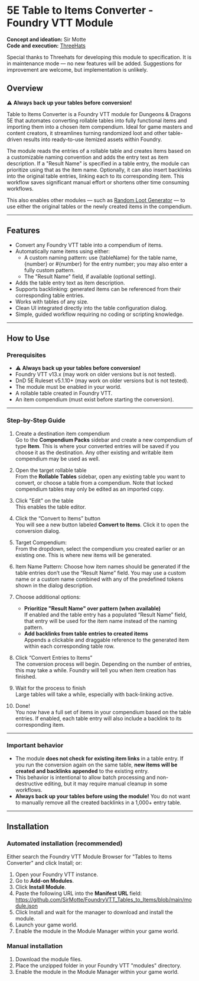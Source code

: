 # 5E Table to Items Converter - Foundry VTT Module

**Concept and ideation:** Sir Motte  
**Code and execution:** [ThreeHats](https://github.com/ThreeHats)

Special thanks to Threehats for developing this module to specification. It is in maintenance mode — no new features will be added. Suggestions for improvement are welcome, but implementation is unlikely.

## Overview

⚠️ **Always back up your tables before conversion!**

Table to Items Converter is a Foundry VTT module for Dungeons & Dragons 5E that automates converting rollable tables into fully functional items and importing them into a chosen item compendium. Ideal for game masters and content creators, it streamlines turning randomized loot and other table-driven results into ready-to-use itemized assets within Foundry.

The module reads the entries of a rollable table and creates items based on a customizable naming convention and adds the entry text as item description. If a "Result Name" is specified in a table entry, the module can prioritize using that as the item name. Optionally, it can also insert backlinks into the original table entries, linking each to its corresponding item. This workflow saves significant manual effort or shortens other time consuming workflows.

This also enables other modules — such as [Random Loot Generator](https://github.com/mfozz/random-loot-generator) — to use either the original tables or the newly created items in the compendium.

---

## Features

- Convert any Foundry VTT table into a compendium of items.
- Automatically name items using either:
  - A custom naming pattern: use {tableName} for the table name, {number} or #{number} for the entry number; you may also enter a fully custom pattern.
  - The "Result Name" field, if available (optional setting).
- Adds the table entry text as item description.
- Supports backlinking: generated items can be referenced from their corresponding table entries.  
- Works with tables of any size.  
- Clean UI integrated directly into the table configuration dialog.  
- Simple, guided workflow requiring no coding or scripting knowledge.

---

## How to Use

### Prerequisites

- ⚠️ **Always back up your tables before conversion!**  
- Foundry VTT v13.x (may work on older versions but is not tested).  
- DnD 5E Ruleset v5.1.10+ (may work on older versions but is not tested).  
- The module must be enabled in your world.  
- A rollable table created in Foundry VTT.  
- An item compendium (must exist before starting the conversion).

---

### Step-by-Step Guide

1. Create a destination item compendium  
   Go to the **Compendium Packs** sidebar and create a new compendium of type **Item**. This is where your converted entries will be saved if you choose it as the destination. Any other existing and writable item compendium may be used as well.

2. Open the target rollable table  
   From the **Rollable Tables** sidebar, open any existing table you want to convert, or choose a table from a compendium. Note that locked compendium tables may only be edited as an imported copy.

3. Click "Edit" on the table  
   This enables the table editor.

4. Click the “Convert to Items” button  
   You will see a new button labeled **Convert to Items**. Click it to open the conversion dialog.

5. Target Compendium:  
   From the dropdown, select the compendium you created earlier or an existing one. This is where new items will be generated.

6. Item Name Pattern: 
   Choose how item names should be generated if the table entries don’t use the “Result Name” field. You may use a custom name or a custom name combined with any of the predefined tokens shown in the dialog description.

7. Choose additional options:
   - **Prioritize "Result Name" over pattern (when available)**  
     If enabled and the table entry has a populated “Result Name” field, that entry will be used for the item name instead of the naming pattern.
   - **Add backlinks from table entries to created items**  
     Appends a clickable and draggable reference to the generated item within each corresponding table row.
     
8. Click “Convert Entries to Items”  
   The conversion process will begin. Depending on the number of entries, this may take a while. Foundry will tell you when item creation has finished.

9. Wait for the process to finish  
   Large tables will take a while, especially with back-linking active.

10. Done!  
    You now have a full set of items in your compendium based on the table entries. If enabled, each table entry will also include a backlink to its corresponding item.
    
---

### Important behavior

- The module **does not check for existing item links** in a table entry. If you run the conversion again on the same table, **new items will be created and backlinks appended** to the existing entry.
- This behavior is intentional to allow batch processing and non-destructive editing, but it may require manual cleanup in some workflows.  
- **Always back up your tables before using the module!** You do not want to manually remove all the created backlinks in a 1,000+ entry table.

---

## Installation

### Automated installation (recommended)
Either search the Foundry VTT Module Browser for "Tables to Items Converter" and click Install; or:

1. Open your Foundry VTT instance.  
2. Go to **Add-on Modules**.  
3. Click **Install Module**.  
4. Paste the following URL into the **Manifest URL** field:  
   https://github.com/SirMotte/FoundryVTT_Tables_to_Items/blob/main/module.json  
5. Click Install and wait for the manager to download and install the module.  
6. Launch your game world.  
7. Enable the module in the Module Manager within your game world.

### Manual installation

1. Download the module files.  
2. Place the unzipped folder in your Foundry VTT "modules" directory.  
3. Enable the module in the Module Manager within your game world.
